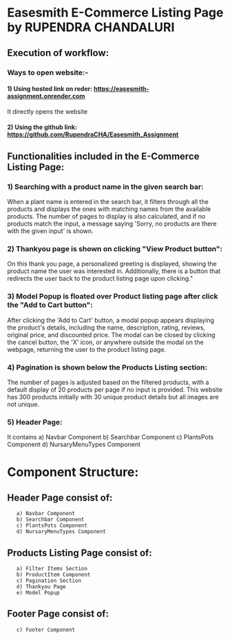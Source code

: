 # Easesmith E-Commerce Listing Page by RUPENDRA CHANDALURI


## Execution of workflow:
  ### Ways to open website:-
  #### 1) Using hosted link on reder: https://easesmith-assignment.onrender.com
  It directly opens the website
  #### 2) Using the github link: https://github.com/RupendraCHA/Easesmith_Assignment

## Functionalities included in the E-Commerce Listing Page:
  ### 1) Searching with a product name in the given search bar:
  When a plant name is entered in the search bar, it filters through all the products and displays the ones with matching names from the available products.            The number of pages to display is also calculated, and if no products match the input, a message saying 'Sorry, no products are there with the given input' is shown.

  ### 2) Thankyou page is shown on clicking "View Product button":
  On this thank you page, a personalized greeting is displayed, showing the product name the user was interested in. 
  Additionally, there is a button that redirects the user back to the product listing page upon clicking."

  ### 3) Model Popup is floated over Product listing page after click the "Add to Cart button":
  After clicking the 'Add to Cart' button, a modal popup appears displaying the product's details, including the name, description, rating, reviews, original         price, and discounted price. The modal can be closed by clicking the cancel button, the 'X' icon, or anywhere outside the modal on the webpage, returning the       user to the product listing page.

  ### 4) Pagination is shown below the Products Listing section:
  The number of pages is adjusted based on the filtered products, with a default display of 20 products per page if no input is provided.
  This website has 300 products initially with 30 unique product details but all images are not unique.

  ### 5) Header Page:
  It contains a) Navbar Component
       b) Searchbar Component
       c) PlantsPots Component
       d) NursaryMenuTypes Component
  
# Component Structure:
  ## Header Page consist of:
       a) Navbar Component
       b) Searchbar Component
       c) PlantsPots Component
       d) NursaryMenuTypes Component
  ## Products Listing Page consist of:
       a) Filter Items Section
       b) ProductItem Component
       c) Pagination Section
       d) Thankyou Page
       e) Model Popup
  ## Footer Page consist of:
       c) Footer Component
